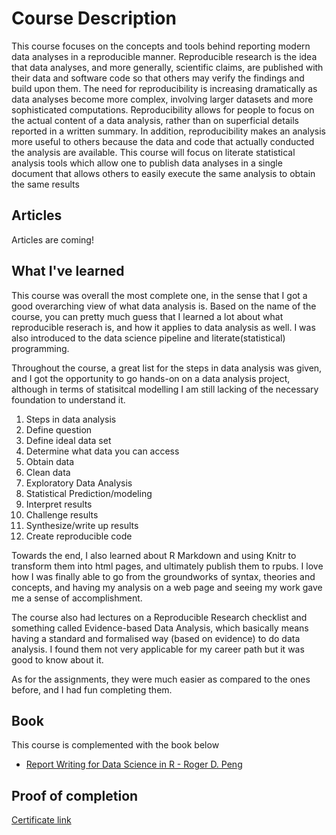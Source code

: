 # Course Description
This course focuses on the concepts and tools behind reporting modern data analyses in a reproducible manner. Reproducible research is the idea that data analyses, and more generally, scientific claims, are published with their data and software code so that others may verify the findings and build upon them.  The need for reproducibility is increasing dramatically as data analyses become more complex, involving larger datasets and more sophisticated computations. Reproducibility allows for people to focus on the actual content of a data analysis, rather than on superficial details reported in a written summary. In addition, reproducibility makes an analysis more useful to others because the data and code that actually conducted the analysis are available. This course will focus on literate statistical analysis tools which allow one to publish data analyses in a single document that allows others to easily execute the same analysis to obtain the same results


## Articles 

Articles are coming!

## What I've learned

This course was overall the most complete one, in the sense that I got a good overarching view of what data analysis is. Based on the name of the course, you can pretty much guess that I learned a lot about what reproducible reserach is, and how it applies to data analysis as well. I was also introduced to the data science pipeline and literate(statistical) programming. 

Throughout the course, a great list for the steps in data analysis was given, and I got the opportunity to go hands-on on a data analysis project, although in terms of statisitcal modelling I am still lacking of the necessary foundation to understand it.

1. Steps in data analysis
2. Define question
3. Define ideal data set
4. Determine what data you can access
5. Obtain data
6. Clean data
7. Exploratory Data Analysis
8. Statistical Prediction/modeling
9. Interpret results
10. Challenge results
11. Synthesize/write up results
12. Create reproducible code

Towards the end, I also learned about R Markdown and using Knitr to transform them into html pages, and ultimately publish them to rpubs. I love how I was finally able to go from the groundworks of syntax, theories and concepts, and having my analysis on a web page and seeing my work gave me a sense of accomplishment. 

The course also had lectures on a Reproducible Research checklist and something called Evidence-based Data Analysis, which basically means having a standard and formalised way (based on evidence) to do data analysis. I found them not very applicable for my career path but it was good to know about it. 

As for the assignments, they were much easier as compared to the ones before, and I had fun completing them. 

## Book
This course is complemented with the book below

* [Report Writing for Data Science in R - Roger D. Peng](https://leanpub.com/reportwriting)

## Proof of completion
[Certificate link](https://coursera.org/share/82097f1d7caeadd28b22d2a7c79724ba)